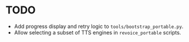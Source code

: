 # TODO

- Add progress display and retry logic to `tools/bootstrap_portable.py`.
- Allow selecting a subset of TTS engines in `revoice_portable` scripts.
